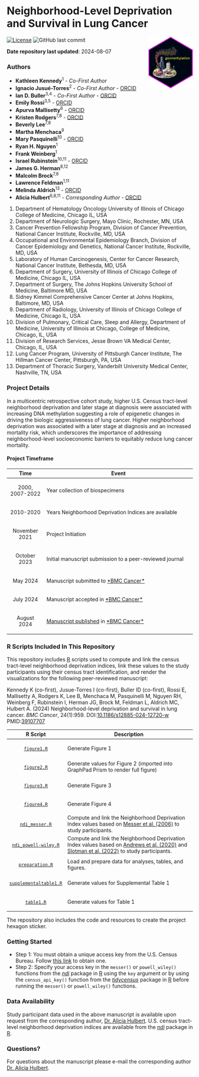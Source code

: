 # Neighborhood-Level Deprivation and Survival in Lung Cancer 
<img src='hex/geomethylation.png' width='120' align='right' />

[![License](https://img.shields.io/badge/License-Apache_2.0-blue.svg)](https://opensource.org/licenses/Apache-2.0)
![GitHub last commit](https://img.shields.io/github/last-commit/idblr/geomethylation)

**Date repository last updated**: 2024-08-07

### Authors

* **Kathleen Kennedy**<sup>1</sup> - *Co-First Author*
* **Ignacio Jusué-Torres**<sup>2</sup> - *Co-First Author* - [ORCID](https://orcid.org/0000-0002-9749-1912)
* **Ian D. Buller**<sup>3,4</sup> - *Co-First Author* - [ORCID](https://orcid.org/0000-0001-9477-8582)
* **Emily Rossi**<sup>3,5</sup> - [ORCID](https://orcid.org/0000-0002-2312-4239)
* **Apurva Mallisetty**<sup>6</sup> - [ORCID](https://orcid.org/0000-0002-3130-2453)
* **Kristen Rodgers**<sup>7,8</sup> - [ORCID](https://orcid.org/0000-0003-4302-9578)
* **Beverly Lee**<sup>7,8</sup>
* **Martha Menchaca**<sup>9</sup>
* **Mary Pasquinelli**<sup>10</sup> - [ORCID](https://orcid.org/0000-0002-1015-1908)
* **Ryan H. Nguyen**<sup>1</sup>
* **Frank Weinberg**<sup>1</sup>
* **Israel Rubinstein**<sup>10,11</sup> - [ORCID](https://orcid.org/0000-0002-3628-0601)
* **James G. Herman**<sup>8,12</sup>
* **Malcolm Brock**<sup>7,8</sup>
* **Lawrence Feldman**<sup>1,11</sup>
* **Melinda Aldrich**<sup>13</sup> - [ORCID](https://orcid.org/0000-0003-3833-8448)
* **Alicia Hulbert**<sup>6,8,11</sup> - *Corresponding Author* - [ORCID](https://orcid.org/0000-0002-1196-1953)

1.	Department of Hematology Oncology University of Illinois of Chicago College of Medicine, Chicago IL, USA
2.  Department of Neurologic Surgery, Mayo Clinic, Rochester, MN, USA
3.  Cancer Prevention Fellowship Program, Division of Cancer Prevention, National Cancer Institute, Rockville, MD, USA
4.	Occupational and Environmental Epidemiology Branch, Division of Cancer Epidemiology and Genetics, National Cancer Institute, Rockville, MD, USA
5.  Laboratory of Human Carcinogenesis, Center for Cancer Research, National Cancer Institute, Bethesda, MD, USA
6.  Department of Surgery, University of Illinois of Chicago College of Medicine, Chicago IL, USA
7.  Department of Surgery, The Johns Hopkins University School of Medicine, Baltimore MD, USA
8.  Sidney Kimmel Comprehensive Cancer Center at Johns Hopkins, Baltimore, MD, USA
9.  Department of Radiology, University of Illinois of Chicago College of Medicine, Chicago IL, USA
10.  Division of Pulmonary, Critical Care, Sleep and Allergy, Department of Medicine, University of Illinois at Chicago, College of Medicine, Chicago, IL, USA
11.  Division of Research Services, Jesse Brown VA Medical Center, Chicago, IL, USA
12.  Lung Cancer Program, University of Pittsburgh Cancer Institute, The Hillman Cancer Center, Pittsburgh, PA, USA
13.  Department of Thoracic Surgery, Vanderbilt University Medical Center, Nashville, TN, USA

### Project Details

In a multicentric retrospective cohort study, higher U.S. Census tract-level neighborhood deprivation and later stage at diagnosis were associated with increasing DNA methylation suggesting a role of epigenetic changes in driving the biologic aggressiveness of lung cancer. Higher neighborhood deprivation was associated with a later stage at diagnosis and an increased mortality risk, which underscores the importance of addressing neighborhood-level socioeconomic barriers to equitably reduce lung cancer mortality.

#### Project Timeframe

<table>
<colgroup>
<col width='20%' />
<col width='80%' />
</colgroup>
<thead>
<tr class='header'>
<th>Time</th>
<th>Event</th>
</tr>
</thead>
<tbody>
<tr>
<td><p align='center'>2000, 2007-2022</p></td>
<td>Year collection of biospecimens</td>
</tr>
<tr>
<td><p align='center'>2010-2020</p></td>
<td>Years Neighborhood Deprivation Indices are available</td>
</tr>
<tr>
<td><p align='center'>November 2021</p></td>
<td>Project Initiation</td>
</tr>
<tr>
<td><p align='center'>October 2023</p></td>
<td>Initial manuscript submission to a peer-reviewed journal</td>
</tr>
<tr>
<td><p align='center'>May 2024</p></td>
<td>Manuscript submitted to <a href='https://bmccancer.biomedcentral.com/'>*BMC Cancer*</a></td>
</tr>
<tr>
<td><p align='center'>July 2024</p></td>
<td>Manuscript accepted in <a href='https://bmccancer.biomedcentral.com/'>*BMC Cancer*</a></td>
</tr>
<tr>
<td><p align='center'>August 2024</p></td>
<td><a href='https://doi.org/10.1186/s12885-024-12720-w'>Manuscript published</a> in <a href='https://bmccancer.biomedcentral.com/'>*BMC Cancer*</a></td>
</tr>
</tbody>
</table>

### R Scripts Included In This Repository

This repository includes [R](https://cran.r-project.org/) scripts used to compute and link the census tract-level neighborhood deprivation indices, link these values to the study participants using their census tract identification, and render the visualizations for the following peer-reviewed manuscript:

Kennedy K (co-first), Jusue-Torres I (co-first), Buller ID (co-first), Rossi E, Mallisetty A, Rodgers K, Lee B, Menchaca M, Pasquinelli M, Nguyen RH, Weinberg F, Rubinstein I, Herman JG, Brock M, Feldman L, Aldrich MC, Hulbert A. (2024) Neighborhood-level deprivation and survival in lung cancer. *BMC Cancer*, 24(1):959. DOI:[10.1186/s12885-024-12720-w](https://doi.org/10.1186/s12885-024-12720-w) PMID:[39107707](https://pubmed.ncbi.nlm.nih.gov/39107707/)
    
<table>
<colgroup>
<col width='20%' />
<col width='80%' />
</colgroup>
<thead>
<tr class='header'>
<th>R Script</th>
<th>Description</th>
</tr>
</thead>
<tbody>
<tr>
<td><p align='center'><a href='code/figure1.R'><code>figure1.R</code></a></p></td>
<td>Generate Figure 1</td>
</tr>
<tr>
<td><p align='center'><a href='code/figure2.R'><code>figure2.R</code></a></p></td>
<td>Generate values for Figure 2 (imported into GraphPad Prism to render full figure)</td>
</tr>
<tr>
<td><p align='center'><a href='code/figure3.R'><code>figure3.R</code></a></p></td>
<td>Generate Figure 3</td>
</tr>
<tr>
<td><p align='center'><a href='code/figure4.R'><code>figure4.R</code></a></p></td>
<td>Generate Figure 4</td>
</tr>
<tr>
<td><p align='center'><a href='code/ndi_messer.R'><code>ndi_messer.R</code></a></td>
<td>Compute and link the Neighborhood Deprivation Index values based on <a href='https://doi.org/10.1007/s11524-006-9094-x'>Messer et al. (2006)</a> to study participants.</td>
</tr>
<tr>
<td><p align='center'><a href='code/ndi_powell-wiley.R'><code>ndi_powell-wiley.R</code></a></p></td>
<td>Compute and link the Neighborhood Deprivation Index values based on <a href='https://doi.org/10.1080/17445647.2020.1750066'>Andrews et al. (2020)</a> and <a href='https://doi.org/10.1016/j.dib.2022.108002'>Slotman et al. (2022)</a> to study participants.</td>
</tr>
<tr>
<td><p align='center'><a href='code/preparation.R'><code>preparation.R</code></a></td>
<td>Load and prepare data for analyses, tables, and figures.</td>
</tr>
<tr>
<td><p align='center'><a href='code/supplementaltable1.R'><code>supplementaltable1.R</code></a></p></td>
<td>Generate values for Supplemental Table 1</td>
</tr>
<tr>
<td><p align='center'><a href='code/table1.R'><code>table1.R</code></a></p></td>
<td>Generate values for Table 1</td>
</tbody>
</table>

The repository also includes the code and resources to create the project hexagon sticker.

### Getting Started

* Step 1: You must obtain a unique access key from the U.S. Census Bureau. Follow [this link](http://api.census.gov/data/key_signup.html) to obtain one.
* Step 2: Specify your access key in the `messer()` or `powell_wiley()` functions from the [*ndi*](https://CRAN.R-project.org/package=ndi) package in [R](https://cran.r-project.org/) using the `key` argument or by using the `census_api_key()` function from the [*tidycensus*](https://CRAN.R-project.org/package=tidycensus) package in [R](https://cran.r-project.org/) before running the `messer()` or `powell_wiley()` functions.

### Data Availability

Study participant data used in the above manuscript is available upon request from the corresponding author, [Dr. Alicia Hulbert](mailto:ahulbert@uic.edu). U.S. census tract-level neighborhood deprivation indices are available from the [*ndi*](https://CRAN.R-project.org/package=ndi) package in [R](https://cran.r-project.org/). 

### Questions?

For questions about the manuscript please e-mail the corresponding author [Dr. Alicia Hulbert](mailto:ahulbert@uic.edu).
